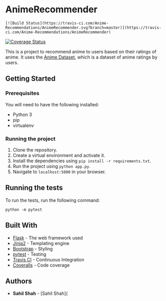 # AnimeRecommender
    [![Build Status](https://travis-ci.com/Anime-Recommendations/AnimeRecommender.svg?branch=master)](https://travis-ci.com/Anime-Recommendations/AnimeRecommender)
[![Coverage Status](https://coveralls.io/repos/github/Anime-Recommendations/AnimeRecommender/badge.svg?branch=master)](https://coveralls.io/github/Anime-Recommendations/AnimeRecommender?branch=master)

This is a project to recommend anime to users based on their ratings of anime. It uses the [Anime Dataset](https://www.kaggle.com/CooperUnion/anime-recommendations-database), which is a dataset of anime ratings by users.

## Getting Started

### Prerequisites

You will need to have the following installed:

- Python 3
- pip
- virtualenv

### Running the project

1. Clone the repository.
2. Create a virtual environment and activate it.
3. Install the dependencies using `pip install -r requirements.txt`.
4. Run the project using `python app.py`.
5. Navigate to `localhost:5000` in your browser.

## Running the tests

To run the tests, run the following command:

`python -m pytest`

## Built With

- [Flask](http://flask.pocoo.org/) - The web framework used
- [Jinja2](http://jinja.pocoo.org/docs/2.10/) - Templating engine
- [Bootstrap](https://getbootstrap.com/) - Styling
- [pytest](https://docs.pytest.org/en/latest/) - Testing
- [Travis CI](https://travis-ci.org/) - Continuous Integration
- [Coveralls](https://coveralls.io/) - Code coverage

## Authors

- **Sahil Shah** - [Sahil Shah](